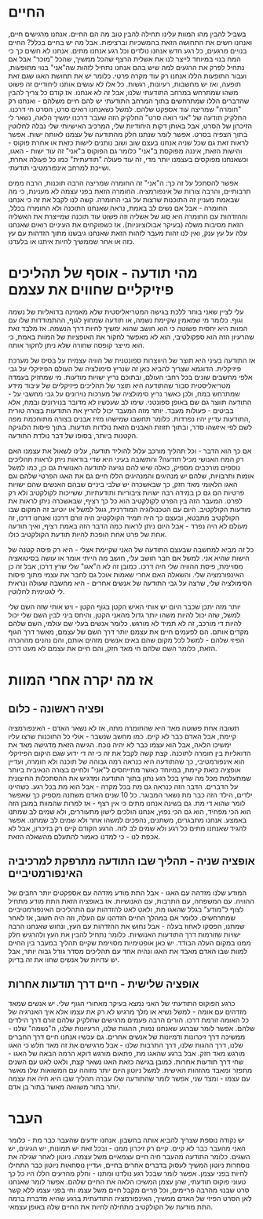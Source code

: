 החיים
====

בשביל להבין מהו המוות עלינו תחילה להבין טוב מה הם החיים. אנחנו מרגישים חיים, ואנחנו חשים את התחושה הזאת בהמשכיות וברציפות. אבל מה יש בחיים בכלל? החיים בנויים מרגעים, כל רגע חדש אנחנו נולדים וכל רגע אנחנו מתים. אנחנו לא חשים כך כי המח בנוי במיוחד לייצר לנו את אשלית הרצף שהכל ממשיך, שהכל "מוכר" אבל אם נתחיל לפרק את הרגעים למה שיש בהם אנחנו נתחיל לזהות שה"אני" בנוי מתופעות, ועבור התופעות הללו אנחנו רק עוד מקרה פרטי. כלומר יש את תחושת האגו שגם זאת תופעה, ואז יש מחשבות, רעיונות, רגשות. כל אלו לא עושים אותנו ליחודיים זה פשוט משהו שמתרחש במרחב התודעתי שלנו, אבל זה לא אנחנו. אז קודם כל צריך להבין שהדברים הללו שמתרחשים בתוך המרחב התודעתי יש להם חיים משלהם - ואנחנו רק "חומרה" שמריצה עוד אספקט שלהם. למשל כשאנחנו רואים סרט, הסרט חי דרכנו. החלקיק תודעה של "אני רואה סרט" החלקיק הזה שעבר דרכנו ימשיך הלאה, נשאר לי הזיכרון של הסרט, אבל באותן דקות היחודיות שלי, המרכיב האישיותי שלי נבלה לחלוטין בתוך הצפיה בסרט. אפשר לומר שנתנו חלק מהתודעה של עצמנו לאותה ישות. אפשר לראות זאת גם שכל שניה אנחנו בעצם שוב ושוב נותנים לישות כזאת או אחרת פוקוס - והישות הזאת, איננה מפוקסת ב"אני" כלומר גם הפוקוס ב"אני" זה עוד ישות - האגו, וכשאנחנו מפוקסים בעצמנו יותר מדי, זה עוד פעולה "תודעתית" כמו כל פעולה אחרת, ושייכת למרחב אינפורמטיבי תודעתי. 

אפשר להסתכל על זה כך: ה"אני" זה החומרה שמריצה הרבה תוכנות, הרבה ממים תרבותיים, והרבה צורות של אינפורמציה. החומרה הזאת בפני עצמה לא מענינת, כי מה שבאמת מעניין זה התוכנות שרצות על גבי החומרה. קשה לנו לקבל את זה כי אנחנו החומרה - אבל אם נשים לב באמת, נראה שאנחנו התוכנה ולא החומרה בכלל, וההזדהות עם החומרה היא סוג של אשליה וזה פשוט עוד תוכנה שמייצרת את האשליה הזאת מסיבות משלה (בעיקר אבולוציוניות). אז כשפוקחים את העיניים רואים שאנחנו עלה על עץ ענק, ואין לנו זהות מעבר לזהות הזאת שאנחנו גיבשנו מתוך הזדהות עם עץ כזה או אחר שממשיך לחיות איתנו או בלעדנו. 


מהי תודעה - אוסף של תהליכים פיזיקליים שחווים את עצמם
====

עלי לציין שאני בוחר ללכת בגישה המטריאליסטית שלא מאמינה בדואליות של נשמה וגוף. כלומר מי שמאמין שקיימת נשמה, או תודעה שמחוץ לגוף, ההתמודדות שלו עם המוות היא יחסית פשוטה כי הוא חושב שהוא ימשיך לחיות דרך הנשמה. אז מלבד זאת שהרעיון הזה הוא ספקולטיבי, הוא לא מאפשר לחקור את האופציות של המוות באמת, כי הוא מייצר קופסה שחורה שלא ניתן לחקור אותה. 

אז התודעה בעיני היא תוצר של היווצרות ספונטנית של הוויה עצמית על בסיס של מערכת פיזיקלית. הדוגמא שצריך להביא כאן זה שנריץ סימולציה של העולם הפיזיקלי על גבי אלפי מחשבים שונים בכל רחבי העולם, ובתוכם נריץ ישויות מודעות. מי שמחזיק בעמדה מטריאליסטית סבור שהתודעה היא תוצר של תהליכים פיזיקליים של עיבוד מידע שמתרחש במח, ולכן כאשר נריץ סימולציה של מערכות נוירונים על גבי מחשבי על - התודעה תווצר גם שם באופן ספונטני. שימו לב שעכשיו לא מדובר בנוירונים ובמח, אלא בביטים - פעולות מעבד. יותר מזה המעבד יכול להריץ את התודעות בצורה טורית ,התודעות עדיין יהיו נפרדות. כלומר תחשבו שמישהו מזיז אבנים בצורה מתוחכמת מפה לשם לפי איזשהו סדר, ובתוך תזוזת האבנים הזאת נולדות תודעות. בתוך פיסות הלוגיקה הקטנות ביותר, בסופו של דבר נולדת התודעה. 

אם כך הוא הדבר - וכל תהליך מורכב עלול להוליד תודעה, עלינו לשאול את עצמנו האם רק המח האנושי מכיל תודעה? והתשובה בעיני היא שדי בודאות ניתן לראות תהליכים נוספים מורכבים מספיק, כאלה שיש להם נגיעה לתודעה האנושית גם כן, כמו למשל אומות ותרבויות, שלהם יש מנהיגים והמנהיגים הללו חיים גם את האגו הפרטי שלהם וגם האגו הלאומי מאד חזק, כך שבאשכרה יש שלבי ביניים שבהם האנשים שהם ישויות פרטיות הם גם כן במידה רבה ישויות ציבוריות ותודעתיות, ששייכות לקולקטיב ולא רק לפרט. המעבר הזה בין הפרט לקולקטיב הוא כל כך רציף, שבאשכרה ניתן לראות את מודעות הקולקטיב. היום עם הטכנולוגיה המודרנית, גוגל למשל או יוטיוב זה המקום שבו הקולקטיב מתבטא, ובעצם כך היה תמיד הקולקטיב היה זורם דרכנו ואנחנו דרכו, זה מעולם לא היה נפרד - אבל היום ניתן לראות כמה הדבר הזה באמת רציף, ואיך תודעה אחת של פרט אחת הופכת להיות תודעת הקולקטיב כולו. 

כל זה מביא למחשבה שבעצם התודעה של האני שקיימת אצלי - היא רק פיסה קטנה של הישות שהיא אני. למשל אם חבר חושב עלי, חושב מה הייתי אומר או עושה בסיטואציה מסויימת, פיסת ההוויה שלי חיה דרכו. כמובן זה לא ה"אגו" שלי שרץ דרכו, אבל זה כן האינפורמציה שלי. והשאלה האם אחרי שאמות אוכל גם לחבר את עצמי מתוך פיסות הסימולציה שלי, שרצה על גבי התודעה של אנשים אחרים - היא מחשבה שעולה ונראית לי לגטימית לחלוטין.

יותר מזה יתכן שכבר היום יש אותי האיש הקטן בגוף הקטן - ויש אותי שזה השם שלי למשל, שזה יכול להיות משהו יותר גדול מהאני הקטן. והיחס ביני לבין השם שלי יכול להיות די מורכב, זה לא תמיד לא מורגש. כלומר אנשים בעלי שם עולמי, השם שלהם מקדים אותם. הם לפעמים חיים את עצמם יותר דרך השם של עצמם, מאשר דרך הגוף הפיזי שלהם - למשל לכל מקום שהם באים אנשים מזהים אותם, והם נהנים מההכרה הזאת, כלומר השם שלהם חי מאד חזק, והם חיים את עצמם לא מעט דרכו.

אז מה יקרה אחרי המוות 
======

## ופציה ראשונה - כלום

תשובה אחת פשוטה מאד היא שהחומרה מתה, אז לא נשאר האדם - האינפורמציה קיימת, אבל האדם כבר לא קיים. כמו מחשב שנשבר - אולי כל התוכנות שרצו עליו ימשיכו הלאה, אבל הוא עצמו כבר לא יהיה נוכח. הגישה הזאת מדגישה מאד את הדואליות בין חומרה לתוכנה. קצת קשה לקבל את זה כי זה די ידוע שגם היקום הפיזיקלי הוא אינפורמטיבי, כך שהתודעה היא כנראה רמה גבוהה של תוכנה ולא חומרה, ועדיין אופציה כזאת קיימת, במיוחד כאשר מתייחסים ל"אני" ולחיים בצורה הנאיבית ביותר שמתעלמת מכל מה שרץ בכל רגע נתון בתוך התודעה ומדגיש את ההסתכלות החיצונית על הדברים. הדבר הזה כנראה גם מת בכל מקרה - אבל הוא מת בכל רגע. כשהיינו ילדים, הילד הזה כבר מת נשאר המבוגר. כל 10 שנים האדם משתנה מספיק כך שאפשר לומר שהוא די מת. גם בשינה אנחנו מתים כי אין רצף - אז למרות שהמוות במובן הזה הוא הכי מפחיד, הוא גם הכי נפוץ, אנחנו הולכים לישון מתעוררים, ולא שמים לב שמתנו באמצע. אנחנו מתבגרים, משתנים, נהפכים למשהו אחר ולא שמים לב שמתנו. אפשר להגיד שאנחנו מתים כל רגע ולא שמים לב לזה. הרגע הקודם קיים רק בזיכרון, אבל לא אכפת לנו - כי למדנו כאמור להתעלם מהשאלה הזאת. 

## אופציה שניה - תהליך שבו התודעה מתרפקת למרכיביה האינפורמטיביים

המודע שלנו מזדהה עם האגו - אבל התת מודע מזדהה עם אספקטים יותר רחבים של ההוויה. עם המשפחה, עם התרבות, עם האנושיות. אז באופציה הזאת התת מודע מתחיל לצוף ל"מודע" בגלל שהאגו מת, ולאט לאט להזדהות עם התהליכים האינפורמטיביים שמתרחשים. כלומר אם במהלך החיים הזדהנו עם העלה, וזה היה חשוב, אז לאחר שמתנו, הפסקו לאחוז בעלה - אבל נחוש את ההזדהות עם העץ, ונחוש שאנחנו הרבה ישויות שזורמות דרך התודעות האנושיות. כלומר נתחיל להבין את העץ ולהרגיש חלק ממנו במקום העלה הבודד. יש כאן אופטימיות מסויימת שקיים תהליך במעבר בין החיים למוות שבו האדם מאבד את האגו ונהיה אחד עם תהליכים מסדר גודל גבוה יותר, אבל יש עדויות של אנשים שחוו את זה בדיוק. 

## אופציה שלישית - חיים דרך תודעות אחרות 

כרגע הפוקוס התודעתי של האני נמצא בעיקר מאחורי הגוף שלי. יש אנשים שמאד מזדהים עם אומה - למשל נשיא או מלך מרגיש לא רק את עצמו אלא איך האנרגיה של כל האומה זורמת דרכו. הורים הרבה פעמים מרגישים שחלקיק שלהם זורם דרך הילדים שלהם. אפשר לומר שברגע שאנחנו נמות, ההגות שלנו, הרעיונות שלנו, ה"נשמה" שלנו - ממשיכה דרך זיכרונות ודמיונות של אנשים אחרים. גם עכשיו אנחנו חיים דרך החברים שלנו, דרך ההגות שלנו, דרך התרבות שלנו - אבל מרגישים את זה מאד חלש כי האגו מורגש מאד חזק. אבל ברגע שהאגו מת, פתאום מורגש דוקא הרמה הבאה של האגו - שחי דרך תודעות אחרות. כמובן בגישה כזאת האגו נשאר קצת, ולאט לאט עם השנים מתפזר ומאבד מהזהות האישית. למשל ניוטון היום יותר מזוהה עם המשואות שלו מאשר עם עצמו - ומצד שני, אפשר לומר שהתודעה שלו עברה תהליך שבו היא חיה את עצמה יותר בתור משוואה מאשר בתור בן אדם. 

העבר
=====

יש נקודה נוספת שצריך להביא אותה בחשבון. אנחנו יודעים שהעבר כבר מת - כלומר האני מהעבר כבר לא קיים. קיים רק זיכרון ממנו - ובכל זאת יש תמונות, יש הגיגים, יש השגים. כלומר התודעה מהעבר חיה חיים עצמאיים משל עצמה. ניוטון לאחר שגילה את נוסחרות ניוטון המשיך לעסוק בדברים אחרים בחיים, ועדיין נוסחאות ניוטון כבר התחילו לחיות בפני עצמן. אפשר לומר שבכל רגע נולדנו ומתנו - וחלק מהרעים הללו היו כל כך טעוני פוקוס תודעתי, שהן עצמן המשיכו הלאה את החיים שלהם. אפשר לומר שאנחנו סרט שבנוי מהרבה פריימים, וכל פריים מקבל חיים משל עצמו וחי בפני עצמו ללא קשר לאן הסרט הפיזי של האדם ממשיך, האינפורמציה התודעתית ברגע שהיא מדברת ברמה התת מודעת של הקולקטיב מתחילה לחיות את החיים שלה באופן עצמאי. 


